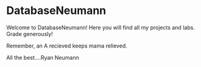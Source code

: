 # DatabaseNeumann
Welcome to DatabaseNeumann! Here you will find all my projects and labs.  Grade generously!  

Remember, an A recieved keeps mama relieved.  

All the best....Ryan Neumann
